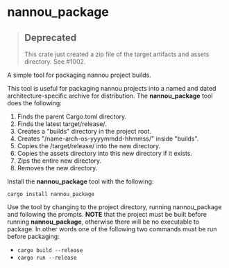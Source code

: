 # nannou_package

> ## Deprecated
>
> This crate just created a zip file of the target artifacts and assets
> directory. See #1002.

A simple tool for packaging nannou project builds.

This tool is useful for packaging nannou projects into a named and dated
architecture-specific archive for distribution. The **nannou_package** tool does
the following:

1. Finds the parent Cargo.toml directory.
2. Finds the latest target/release/.
3. Creates a "builds" directory in the project root.
4. Creates "/name-arch-os-yyyymmdd-hhmmss/" inside "builds".
5. Copies the /target/release/ into the new directory.
6. Copies the assets directory into this new directory if it exists.
7. Zips the entire new directory.
8. Removes the new directory.

Install the **nannou_package** tool with the following:

```
cargo install nannou_package
```

Use the tool by changing to the project directory, running nannou_package and
following the prompts. **NOTE** that the project must be built before running
**nannou_package**, otherwise there will be no executable to package. In other
words one of the following two commands must be run before packaging:

- `cargo build --release`
- `cargo run --release`
